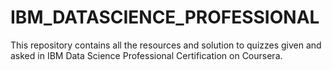 # IBM_DATASCIENCE_PROFESSIONAL
This repository contains all the resources and solution to quizzes given and asked in IBM Data Science Professional Certification on Coursera.
